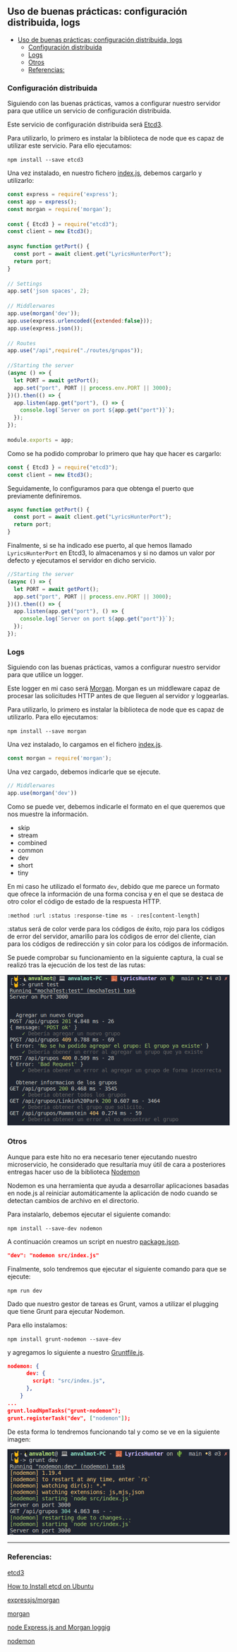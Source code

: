 ## Uso de buenas prácticas: configuración distribuida, logs

<!-- ![](../Img/ "") -->

- [Uso de buenas prácticas: configuración distribuida, logs](#uso-de-buenas-prácticas-configuración-distribuida-logs)
  - [Configuración distribuida](#configuración-distribuida)
  - [Logs](#logs)
  - [Otros](#otros)
  - [Referencias:](#referencias)

### Configuración distribuida

Siguiendo con las buenas prácticas, vamos a configurar nuestro servidor para que utilice un servicio de configuración distribuida. 

Este servicio de configuración distribuida será [Etcd3](https://www.npmjs.com/package/etcd3).

Para utilizarlo, lo primero es instalar la biblioteca de node que es capaz de utilizar este servicio. Para ello ejecutamos:

`npm install --save etcd3`

Una vez instalado, en nuestro fichero [index.js](../../src/index.js), debemos cargarlo y utilizarlo:

```javascript
const express = require('express');
const app = express();
const morgan = require('morgan');

const { Etcd3 } = require("etcd3");
const client = new Etcd3();

async function getPort() {
  const port = await client.get("LyricsHunterPort");
  return port;
}

// Settings
app.set('json spaces', 2);

// Middlerwares
app.use(morgan('dev'));
app.use(express.urlencoded({extended:false}));
app.use(express.json());

// Routes
app.use("/api",require("./routes/grupos"));

//Starting the server
(async () => {    
  let PORT = await getPort();  
  app.set("port", PORT || process.env.PORT || 3000);   
})().then(() => {
  app.listen(app.get("port"), () => {
    console.log(`Server on port ${app.get("port")}`);
  });
});

module.exports = app;
```
Como se ha podido comprobar lo primero que hay que hacer es cargarlo:

```javascript
const { Etcd3 } = require("etcd3");
const client = new Etcd3();
```

Seguidamente, lo configuramos para que obtenga el puerto que previamente definiremos.

```javascript
async function getPort() {
  const port = await client.get("LyricsHunterPort");
  return port;
}
```

Finalmente, si se ha indicado ese puerto, al que hemos llamado `LyricsHunterPort` en Etcd3, lo almacenamos y si no damos un valor por defecto y ejecutamos el servidor en dicho servicio.  

```javascript
//Starting the server
(async () => {    
  let PORT = await getPort();  
  app.set("port", PORT || process.env.PORT || 3000);   
})().then(() => {
  app.listen(app.get("port"), () => {
    console.log(`Server on port ${app.get("port")}`);
  });
});
```

### Logs
Siguiendo con las buenas prácticas, vamos a configurar nuestro servidor para que utilice un logger. 

Este logger en mi caso  será [Morgan](https://github.com/expressjs/morgan). Morgan es un middleware capaz de procesar las solicitudes HTTP antes de que lleguen al servidor y loggearlas.

Para utilizarlo, lo primero es instalar la biblioteca de node que es capaz de utilizarlo. Para ello ejecutamos:

`npm install --save morgan`

Una vez instalado, lo cargamos en el fichero [index.js](../../src/index.js).

```javascript
const morgan = require('morgan');
```
Una vez cargado, debemos indicarle que se ejecute.

```javascript
// Middlerwares
app.use(morgan('dev'))
```

Como se puede ver, debemos indicarle el formato en el que queremos que nos muestre la información. 

- skip
- stream
- combined
- common
- dev
- short
- tiny

En mi caso he utilizado el formato `dev`, debido que me parece un formato que ofrece la información de una forma concisa y en el que se destaca de otro color el código de estado de la respuesta HTTP.

`:method :url :status :response-time ms - :res[content-length]`

:status será de color verde para los códigos de éxito, rojo para los códigos de error del servidor, amarillo para los códigos de error del cliente, cian para los códigos de redirección y sin color para los códigos de información.

Se puede comprobar su funcionamiento en la siguiente captura, la cual se realizó tras la ejecución de los test de las rutas:

![Ejecución de los test](../Img/Img_TestApi/1.png "Ejecución de los test")

### Otros

Aunque para este hito no era necesario tener ejecutando nuestro microservicio, he considerado que resultaría muy útil de cara a posteriores entregas hacer uso de la biblioteca [Nodemon](https://www.npmjs.com/package/nodemon)

Nodemon es una herramienta que ayuda a desarrollar aplicaciones basadas en node.js al reiniciar automáticamente la aplicación de nodo cuando se detectan cambios de archivo en el directorio.

Para instalarlo, debemos ejecutar el siguiente comando:

`npm install --save-dev nodemon`

A continuación creamos un script en nuestro [package.json](../../package.json).

```json
"dev": "nodemon src/index.js"
```

Finalmente, solo tendremos que ejecutar el siguiente comando para que se ejecute:

`npm run dev`

Dado que nuestro gestor de tareas es Grunt, vamos a utilizar el plugging que tiene Grunt para ejecutar Nodemon.

Para ello instalamos:

`npm install grunt-nodemon --save-dev`

y agregamos lo siguiente a nuestro [Gruntfile.js](../../Gruntfile.js).

```json
nodemon: {
      dev: {
        script: "src/index.js",
      },
    }
...
grunt.loadNpmTasks("grunt-nodemon");
grunt.registerTask("dev", ["nodemon"]);
```
De esta forma lo tendremos funcionando tal y como se ve en la siguiente imagen:

![Ejecución de Nodemon](../Img/Img_BuenasPracticas/1.png "Ejecución de Nodemon")

---
### Referencias:

[etcd3](https://www.npmjs.com/package/etcd3)

[How to Install etcd on Ubuntu](https://computingforgeeks.com/how-to-install-etcd-on-ubuntu-18-04-ubuntu-16-04/)

[expressjs/morgan](https://github.com/expressjs/morgan)

[morgan](https://www.npmjs.com/package/morgan)

[node Express.js and Morgan loggig](https://documentation.solarwinds.com/en/Success_Center/loggly/Content/admin/node-express-js-morgan-logging.htm#Node-Express-js-and-Morgan-logging)

[nodemon](https://www.npmjs.com/package/nodemon)